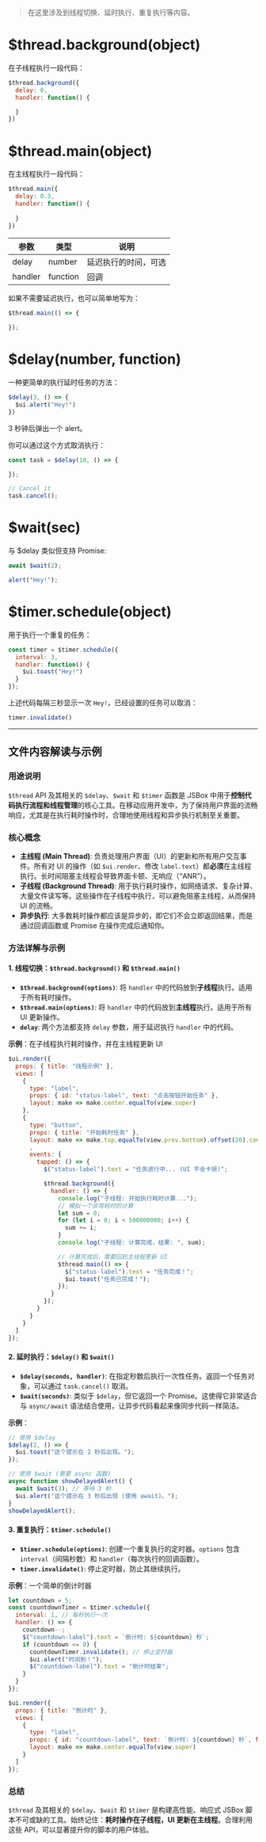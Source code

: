 > 在这里涉及到线程切换、延时执行、重复执行等内容。

# $thread.background(object)

在子线程执行一段代码：

```js
$thread.background({
  delay: 0,
  handler: function() {

  }
})
```

# $thread.main(object)

在主线程执行一段代码：

```js
$thread.main({
  delay: 0.3,
  handler: function() {
    
  }
})
```

参数 | 类型 | 说明
---|---|---
delay | number | 延迟执行的时间，可选
handler | function | 回调

如果不需要延迟执行，也可以简单地写为：

```js
$thread.main(() => {
  
});
```

# $delay(number, function)

一种更简单的执行延时任务的方法：

```js
$delay(3, () => {
  $ui.alert("Hey!")
})
```

3 秒钟后弹出一个 alert。

你可以通过这个方式取消执行：

```js
const task = $delay(10, () => {

});

// Cancel it
task.cancel();
```

# $wait(sec)

与 $delay 类似但支持 Promise:

```js
await $wait(2);

alert("Hey!");
```

# $timer.schedule(object)

用于执行一个重复的任务：

```js
const timer = $timer.schedule({
  interval: 3,
  handler: function() {
    $ui.toast("Hey!")
  }
});
```

上述代码每隔三秒显示一次 `Hey!`，已经设置的任务可以取消：

```js
timer.invalidate()
```

---

## 文件内容解读与示例

### 用途说明

`$thread` API 及其相关的 `$delay`、`$wait` 和 `$timer` 函数是 JSBox 中用于**控制代码执行流程和线程管理**的核心工具。在移动应用开发中，为了保持用户界面的流畅响应，尤其是在执行耗时操作时，合理地使用线程和异步执行机制至关重要。

### 核心概念

-   **主线程 (Main Thread)**: 负责处理用户界面（UI）的更新和所有用户交互事件。所有对 UI 的操作（如 `$ui.render`、修改 `label.text`）都**必须**在主线程执行。长时间阻塞主线程会导致界面卡顿、无响应（“ANR”）。
-   **子线程 (Background Thread)**: 用于执行耗时操作，如网络请求、复杂计算、大量文件读写等。这些操作在子线程中执行，可以避免阻塞主线程，从而保持 UI 的流畅。
-   **异步执行**: 大多数耗时操作都应该是异步的，即它们不会立即返回结果，而是通过回调函数或 Promise 在操作完成后通知你。

### 方法详解与示例

#### 1. 线程切换：`$thread.background()` 和 `$thread.main()`

-   **`$thread.background(options)`**: 将 `handler` 中的代码放到**子线程**执行。适用于所有耗时操作。
-   **`$thread.main(options)`**: 将 `handler` 中的代码放到**主线程**执行。适用于所有 UI 更新操作。
-   **`delay`**: 两个方法都支持 `delay` 参数，用于延迟执行 `handler` 中的代码。

**示例**：在子线程执行耗时操作，并在主线程更新 UI

```javascript
$ui.render({
  props: { title: "线程示例" },
  views: [
    {
      type: "label",
      props: { id: "status-label", text: "点击按钮开始任务" },
      layout: make => make.center.equalTo(view.super)
    },
    {
      type: "button",
      props: { title: "开始耗时任务" },
      layout: make => make.top.equalTo(view.prev.bottom).offset(20).centerX.equalTo(view.super)
      ,
      events: {
        tapped: () => {
          $("status-label").text = "任务进行中... (UI 不会卡顿)";

          $thread.background({
            handler: () => {
              console.log("子线程: 开始执行耗时计算...");
              // 模拟一个非常耗时的计算
              let sum = 0;
              for (let i = 0; i < 500000000; i++) {
                sum += i;
              }
              console.log("子线程: 计算完成，结果: ", sum);

              // 计算完成后，需要回到主线程更新 UI
              $thread.main(() => {
                $("status-label").text = "任务完成！";
                $ui.toast("任务已完成！");
              });
            }
          });
        }
      }
    }
  ]
});
```

#### 2. 延时执行：`$delay()` 和 `$wait()`

-   **`$delay(seconds, handler)`**: 在指定秒数后执行一次性任务。返回一个任务对象，可以通过 `task.cancel()` 取消。
-   **`$wait(seconds)`**: 类似于 `$delay`，但它返回一个 Promise。这使得它非常适合与 `async/await` 语法结合使用，让异步代码看起来像同步代码一样简洁。

**示例**：

```javascript
// 使用 $delay
$delay(2, () => {
  $ui.toast("这个提示在 2 秒后出现。");
});

// 使用 $wait (需要 async 函数)
async function showDelayedAlert() {
  await $wait(3); // 等待 3 秒
  $ui.alert("这个提示在 3 秒后出现 (使用 await)。");
}
showDelayedAlert();
```

#### 3. 重复执行：`$timer.schedule()`

-   **`$timer.schedule(options)`**: 创建一个重复执行的定时器。`options` 包含 `interval`（间隔秒数）和 `handler`（每次执行的回调函数）。
-   **`timer.invalidate()`**: 停止定时器，防止其继续执行。

**示例**：一个简单的倒计时器

```javascript
let countdown = 5;
const countdownTimer = $timer.schedule({
  interval: 1, // 每秒执行一次
  handler: () => {
    countdown--;
    $("countdown-label").text = `倒计时: ${countdown} 秒`;
    if (countdown <= 0) {
      countdownTimer.invalidate(); // 停止定时器
      $ui.alert("时间到！");
      $("countdown-label").text = "倒计时结束";
    }
  }
});

$ui.render({
  props: { title: "倒计时" },
  views: [
    {
      type: "label",
      props: { id: "countdown-label", text: `倒计时: ${countdown} 秒`, font: $font("bold", 30) },
      layout: make => make.center.equalTo(view.super)
    }
  ]
});
```

### 总结

`$thread` 及其相关的 `$delay`、`$wait` 和 `$timer` 是构建高性能、响应式 JSBox 脚本不可或缺的工具。始终记住：**耗时操作在子线程，UI 更新在主线程**。合理利用这些 API，可以显著提升你的脚本的用户体验。 
